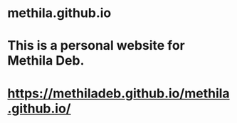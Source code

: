 # methila.github.io

# This is a personal website for Methila Deb.

# https://methiladeb.github.io/methila.github.io/
